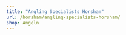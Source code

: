 ```yaml
---
title: "Angling Specialists Horsham"
url: /horsham/angling-specialists-horsham/
shop: Angeln
---
```

